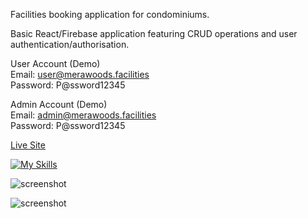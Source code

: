 Facilities booking application for condominiums.

Basic React/Firebase application featuring CRUD operations and user authentication/authorisation.

User Account (Demo)  
Email: user@merawoods.facilities  
Password: P@ssword12345

Admin Account (Demo)  
Email: admin@merawoods.facilities  
Password: P@ssword12345

[Live Site](https://facilities-booker.web.app/)

[![My Skills](https://skillicons.dev/icons?i=react,firebase)](https://skillicons.dev)

![screenshot](https://github.com/devwinston/facilities-booker/assets/168418637/3234e8e0-18a8-47a0-858d-238ed475813d)

![screenshot](https://github.com/devwinston/facilities-booker/assets/168418637/e90e6b04-5359-4a28-bc46-2354f7b9ed63)
